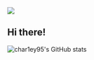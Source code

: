 <a href="https://char1ey.tistory.com/" target="_blank">
  <img src="https://img.shields.io/badge/tistory-000000?style=tistory&logo=tistory&logoColor=ffffff"/>
</a>

## Hi there! 


![char1ey95's GitHub stats](https://github-readme-stats.vercel.app/api?username=char1ey95&show_icons=true&theme=radical)

<!-- 테마 변경시 https://github.com/anuraghazra/github-readme-stats/blob/master/themes/README.md -->

<!--
**char1ey95/char1ey95** is a ✨ _special_ ✨ repository because its `README.md` (this file) appears on your GitHub profile.

Here are some ideas to get you started:

- 🔭 I’m currently working on ...
- 🌱 I’m currently learning ...
- 👯 I’m looking to collaborate on ...
- 🤔 I’m looking for help with ...
- 💬 Ask me about ...
- 📫 How to reach me: ...
- 😄 Pronouns: ...
- ⚡ Fun fact: ...
-->
